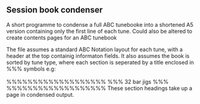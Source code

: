 ## Session book condenser

A short programme to condense a full ABC tunebooke into a shortened A5 version containing only the first line of each tune.
Could also be altered to create contents pages for an ABC tunebook 

The file assumes a standard ABC Notation layout for each tune, with a header at the top containig informaton fields.
It also assumes the book is sorted by tune type, where each section is seperated by a title enclosed in %%% symbols e.g: <br/> <br/>
%%%%%%%%%%%%%%%%%%%
%%% 32 bar jigs %%%
%%%%%%%%%%%%%%%%%%%
These section headings take up a page in condensed output.
